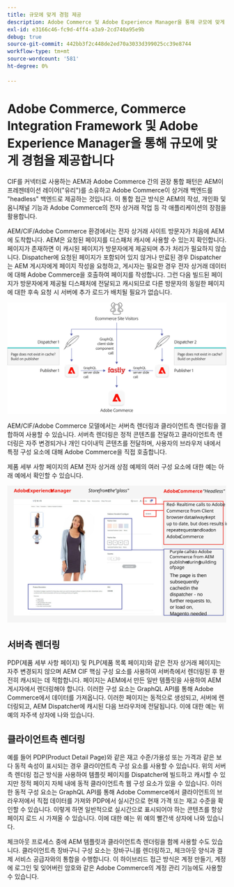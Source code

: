```yaml
---
title: 규모에 맞게 경험 제공
description: Adobe Commerce 및 Adobe Experience Manager을 통해 규모에 맞게 경험을 전달하는 방법을 알아봅니다.
exl-id: e3166c46-fc9d-4ff4-a3a9-2cd740a95e9b
debug: true
source-git-commit: 442bb3f2c448de2ed70a3033d399025cc39e8744
workflow-type: tm+mt
source-wordcount: '581'
ht-degree: 0%

---
```


# Adobe Commerce, Commerce Integration Framework 및 Adobe Experience Manager을 통해 규모에 맞게 경험을 제공합니다

CIF를 커넥터로 사용하는 AEM과 Adobe Commerce 간의 권장 통합 패턴은 AEM이 프레젠테이션 레이어(&quot;유리&quot;)를 소유하고 Adobe Commerce이 상거래 백엔드를 &quot;headless&quot; 백엔드로 제공하는 것입니다. 이 통합 접근 방식은 AEM의 작성, 개인화 및 옴니채널 기능과 Adobe Commerce의 전자 상거래 작업 등 각 애플리케이션의 장점을 활용합니다.

AEM/CIF/Adobe Commerce 환경에서는 전자 상거래 사이트 방문자가 처음에 AEM에 도착합니다. AEM은 요청된 페이지를 디스패처 캐시에 사용할 수 있는지 확인합니다. 페이지가 존재하면 이 캐시된 페이지가 방문자에게 제공되며 추가 처리가 필요하지 않습니다. Dispatcher에 요청된 페이지가 포함되어 있지 않거나 만료된 경우 Dispatcher는 AEM 게시자에게 페이지 작성을 요청하고, 게시자는 필요한 경우 전자 상거래 데이터에 대해 Adobe Commerce을 호출하여 페이지를 작성합니다. 그런 다음 빌드된 페이지가 방문자에게 제공될 디스패처에 전달되고 캐시되므로 다른 방문자의 동일한 페이지에 대한 후속 요청 시 서버에 추가 로드가 배치될 필요가 없습니다.

![Adobe Experience Manager 및 Adobe Commerce 아키텍처 개요 다이어그램](../assets/commerce-at-scale/overview.png)

AEM/CIF/Adobe Commerce 모델에서는 서버측 렌더링과 클라이언트측 렌더링을 결합하여 사용할 수 있습니다. 서버측 렌더링은 정적 콘텐츠를 전달하고 클라이언트측 렌더링은 자주 변경되거나 개인 다이내믹 콘텐츠를 전달하며, 사용자의 브라우저 내에서 특정 구성 요소에 대해 Adobe Commerce을 직접 호출합니다.

제품 세부 사항 페이지의 AEM 전자 상거래 상점 예제의 여러 구성 요소에 대한 예는 아래 예에서 확인할 수 있습니다.

![Adobe Experience Manager 및 Adobe Commerce 아키텍처 개요 다이어그램](../assets/commerce-at-scale/product-details-page.svg)

## 서버측 렌더링

PDP(제품 세부 사항 페이지) 및 PLP(제품 목록 페이지)와 같은 전자 상거래 페이지는 자주 변경되지 않으며 AEM CIF 핵심 구성 요소를 사용하여 서버측에서 렌더링된 후 완전히 캐시되는 데 적합합니다. 페이지는 AEM에서 만든 일반 템플릿을 사용하여 AEM 게시자에서 렌더링해야 합니다. 이러한 구성 요소는 GraphQL API를 통해 Adobe Commerce에서 데이터를 가져옵니다. 이러한 페이지는 동적으로 생성되고, 서버에 렌더링되고, AEM Dispatcher에 캐시된 다음 브라우저에 전달됩니다. 이에 대한 예는 위 예의 자주색 상자에 나와 있습니다.

## 클라이언트측 렌더링

예를 들어 PDP(Product Detail Page)와 같은 재고 수준/가용성 또는 가격과 같은 보다 동적 속성이 표시되는 경우 클라이언트측 구성 요소를 사용할 수 있습니다. 위의 서버측 렌더링 접근 방식을 사용하여 템플릿 페이지를 Dispatcher에 빌드하고 캐시할 수 있지만 정적 페이지 자체 내에 동적 클라이언트측 웹 구성 요소가 있을 수 있습니다. 이러한 동적 구성 요소는 GraphQL API를 통해 Adobe Commerce에서 클라이언트의 브라우저에서 직접 데이터를 가져와 PDP에서 실시간으로 현재 가격 또는 재고 수준을 확인할 수 있습니다. 이렇게 하면 일반적으로 실시간으로 표시되어야 하는 콘텐츠를 항상 페이지 로드 시 가져올 수 있습니다. 이에 대한 예는 위 예의 빨간색 상자에 나와 있습니다.

체크아웃 프로세스 중에 AEM 템플릿과 클라이언트측 렌더링을 함께 사용할 수도 있습니다. 클라이언트측 장바구니 구성 요소는 장바구니를 렌더링하고, 체크아웃 양식과 결제 서비스 공급자와의 통합을 수행합니다. 이 하이브리드 접근 방식은 계정 만들기, 계정에 로그인 및 잊어버린 암호와 같은 Adobe Commerce의 계정 관리 기능에도 사용할 수 있습니다.
